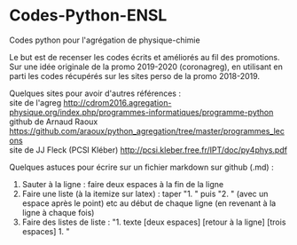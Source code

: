 # Codes-Python-ENSL
Codes python pour l'agrégation de physique-chimie

Le but est de recenser les codes écrits et améliorés au fil des promotions. 
Sur une idée originale de la promo 2019-2020 (coronagreg), en utilisant en parti les codes récupérés sur les sites perso de la promo 2018-2019.

Quelques sites pour avoir d'autres références :  
site de l'agreg http://cdrom2016.agregation-physique.org/index.php/programmes-informatiques/programme-python  
github de Arnaud Raoux https://github.com/araoux/python_agregation/tree/master/programmes_lecons  
site de JJ Fleck (PCSI Kléber) http://pcsi.kleber.free.fr/IPT/doc/py4phys.pdf  


Quelques astuces pour écrire sur un fichier markdown sur github (.md) :  
   1. Sauter à la ligne : faire deux espaces à la fin de la ligne  
   2. Faire une liste (à la itemize sur latex) : taper "1. " puis "2. " (avec un espace après le point) etc au début de chaque ligne (en revenant à la ligne à chaque fois)  
   3. Faire des listes de liste : "1. texte \[deux espaces\] \[retour à la ligne\] \[trois espaces\] 1. "
